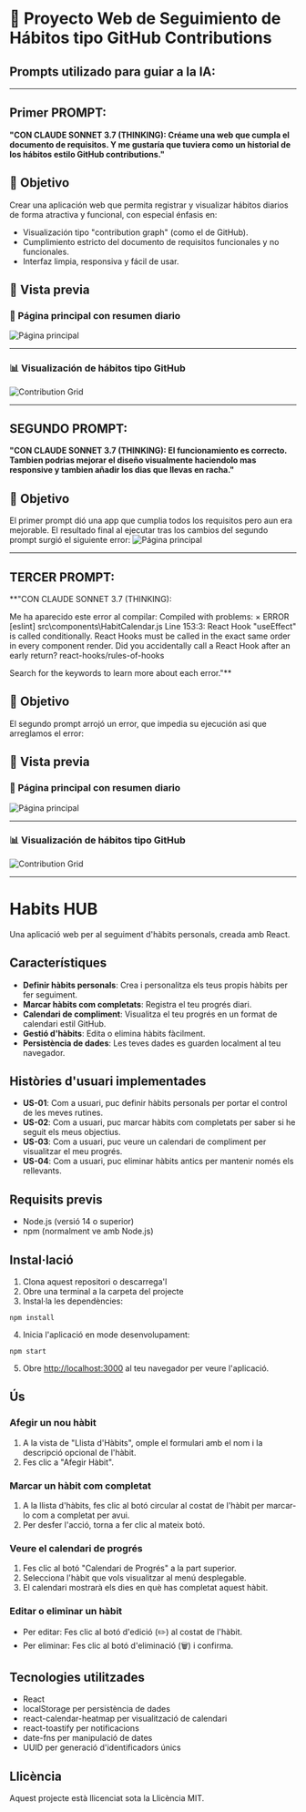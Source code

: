 # 🧠 Proyecto Web de Seguimiento de Hábitos tipo GitHub Contributions

## Prompts utilizado para guiar a la IA:
---
## Primer PROMPT:

**"CON CLAUDE SONNET 3.7 (THINKING): Créame una web que cumpla el documento de requisitos. Y me gustaría que tuviera como un historial de los hábitos estilo GitHub contributions."**

## 🎯 Objetivo

Crear una aplicación web que permita registrar y visualizar hábitos diarios de forma atractiva y funcional, con especial énfasis en:

- Visualización tipo "contribution graph" (como el de GitHub).
- Cumplimiento estricto del documento de requisitos funcionales y no funcionales.
- Interfaz limpia, responsiva y fácil de usar.


## 📸 Vista previa

### 🌱 Página principal con resumen diario

![Página principal](./prompt1.png)

---

### 📊 Visualización de hábitos tipo GitHub

![Contribution Grid](./prompt1(2).png)

---

## SEGUNDO PROMPT:

**"CON CLAUDE SONNET 3.7 (THINKING): 
El funcionamiento es correcto. Tambien podrias mejorar el diseño visualmente haciendolo mas responsive y tambien añadir los dias que llevas en racha."**

## 🎯 Objetivo

El primer prompt dió una app que cumplia todos los requisitos pero aun era mejorable. El resultado final al ejecutar tras los cambios del segundo prompt surgió el siguiente error:
![Página principal](./prompt2.png)

---

## TERCER PROMPT:

**"CON CLAUDE SONNET 3.7 (THINKING): 

Me ha aparecido este error al compilar: Compiled with problems:
×
ERROR
[eslint] 
src\components\HabitCalendar.js
  Line 153:3:  React Hook "useEffect" is called conditionally. React Hooks must be called in the exact same order in every component render. Did you accidentally call a React Hook after an early return?  react-hooks/rules-of-hooks

Search for the keywords to learn more about each error."**

## 🎯 Objetivo

El segundo prompt arrojó un error, que impedia su ejecución asi que arreglamos el error:

## 📸 Vista previa

### 🌱 Página principal con resumen diario

![Página principal](./prompt3.png)

---

### 📊 Visualización de hábitos tipo GitHub

![Contribution Grid](./prompt3(2).png)

---




# Habits HUB

Una aplicació web per al seguiment d'hàbits personals, creada amb React.

## Característiques

- **Definir hàbits personals**: Crea i personalitza els teus propis hàbits per fer seguiment.
- **Marcar hàbits com completats**: Registra el teu progrés diari.
- **Calendari de compliment**: Visualitza el teu progrés en un format de calendari estil GitHub.
- **Gestió d'hàbits**: Edita o elimina hàbits fàcilment.
- **Persistència de dades**: Les teves dades es guarden localment al teu navegador.

## Històries d'usuari implementades

- **US-01**: Com a usuari, puc definir hàbits personals per portar el control de les meves rutines.
- **US-02**: Com a usuari, puc marcar hàbits com completats per saber si he seguit els meus objectius.
- **US-03**: Com a usuari, puc veure un calendari de compliment per visualitzar el meu progrés.
- **US-04**: Com a usuari, puc eliminar hàbits antics per mantenir només els rellevants.

## Requisits previs

- Node.js (versió 14 o superior)
- npm (normalment ve amb Node.js)

## Instal·lació

1. Clona aquest repositori o descarrega'l
2. Obre una terminal a la carpeta del projecte
3. Instal·la les dependències:

```
npm install
```

4. Inicia l'aplicació en mode desenvolupament:

```
npm start
```

5. Obre [http://localhost:3000](http://localhost:3000) al teu navegador per veure l'aplicació.

## Ús

### Afegir un nou hàbit

1. A la vista de "Llista d'Hàbits", omple el formulari amb el nom i la descripció opcional de l'hàbit.
2. Fes clic a "Afegir Hàbit".

### Marcar un hàbit com completat

1. A la llista d'hàbits, fes clic al botó circular al costat de l'hàbit per marcar-lo com a completat per avui.
2. Per desfer l'acció, torna a fer clic al mateix botó.

### Veure el calendari de progrés

1. Fes clic al botó "Calendari de Progrés" a la part superior.
2. Selecciona l'hàbit que vols visualitzar al menú desplegable.
3. El calendari mostrarà els dies en què has completat aquest hàbit.

### Editar o eliminar un hàbit

- Per editar: Fes clic al botó d'edició (✏️) al costat de l'hàbit.
- Per eliminar: Fes clic al botó d'eliminació (🗑️) i confirma.

## Tecnologies utilitzades

- React
- localStorage per persistència de dades
- react-calendar-heatmap per visualització de calendari
- react-toastify per notificacions
- date-fns per manipulació de dates
- UUID per generació d'identificadors únics

## Llicència

Aquest projecte està llicenciat sota la Llicència MIT.
